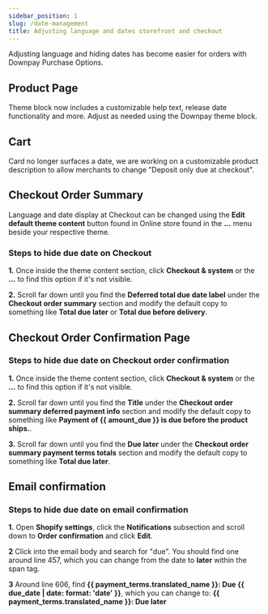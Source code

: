 ```yaml
---
sidebar_position: 1
slug: /date-management
title: Adjusting language and dates storefront and checkout
---
```


Adjusting language and hiding dates has become easier for orders with Downpay Purchase Options. 

## Product Page

Theme block now includes a customizable help text, release date functionality and more. Adjust as needed using the Downpay theme block. 


## Cart

Card no longer surfaces a date, we are working on a customizable product description to allow merchants to change "Deposit only due at checkout".

## Checkout Order Summary

Language and date display at Checkout can be changed using the **Edit default theme content** button found in Online store found in the **...** menu beside your respective theme.

### Steps to hide due date on Checkout

**1.** Once inside the theme content section, click **Checkout & system** or the **...** to find this option if it's not visible.

**2.** Scroll far down until you find the **Deferred total due date label** under the **Checkout order summary** section and modify the default copy to something like **Total due later** or **Total due before delivery**.


## Checkout Order Confirmation Page

### Steps to hide due date on Checkout order confirmation 

**1.** Once inside the theme content section, click **Checkout & system** or the **...** to find this option if it's not visible.

**2.** Scroll far down until you find the **Title** under the **Checkout order summary deferred payment info** section and modify the default copy to something like **Payment of {{ amount_due }} is due before the product ships.**.

**3.** Scroll far down until you find the **Due later** under the **Checkout order summary payment terms totals** section and modify the default copy to something like **Total due later**.


## Email confirmation

### Steps to hide due date on email confirmation

**1.** Open **Shopify settings**, click the **Notifications** subsection and scroll down to **Order confirmation** and click **Edit**.

**2** Click into the email body and search for "due". You should find one around line 457, which you can change from the date to **later** within the span tag.

**3** Around line 606, find **{{ payment_terms.translated_name }}: Due {{ due_date | date: format: 'date' }}**, which you can change to: **{{ payment_terms.translated_name }}: Due later**